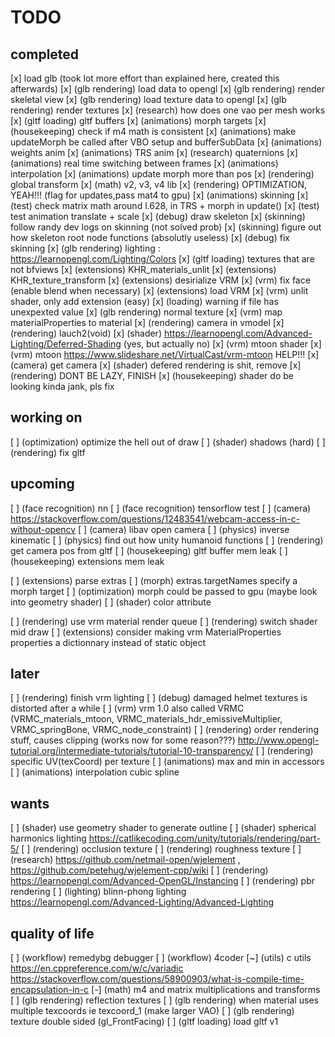 # TODO



## completed
[x] load glb (took lot more effort than explained here, created this afterwards)
[x] (glb rendering) load data to opengl
[x] (glb rendering) render skeletal view
[x] (glb rendering) load texture data to opengl
[x] (glb rendering) render textures
[x] (research) how does one vao per mesh works
[x] (gltf loading) gltf buffers
[x] (animations) morph targets
[x] (housekeeping) check if m4 math is consistent
[x] (animations) make updateMorph be called after VBO setup and bufferSubData
[x] (animations) weights anim
[x] (animations) TRS anim
[x] (research) quaternions
[x] (animations) real time switching between frames
[x] (animations) interpolation
[x] (animations) update morph more than pos
[x] (rendering) global transform
[x] (math) v2, v3, v4 lib
[x] (rendering) OPTIMIZATION, YEAH!!! (flag for updates,pass mat4 to gpu)
[x] (animations) skinning
[x] (test) check matrix math around l.628, in TRS + morph in update()
[x] (test) test animation translate + scale
[x] (debug) draw skeleton
[x] (skinning) follow randy dev logs on skinning (not solved prob)
[x] (skinning) figure out how skeleton root node functions (absolutly useless)
[x] (debug) fix skinning
[x] (glb rendering) lighting : https://learnopengl.com/Lighting/Colors
[x] (gltf loading) textures that are not bfviews
[x] (extensions) KHR_materials_unlit
[x] (extensions) KHR_texture_transform
[x] (extensions) desirialize VRM
[x] (vrm) fix face (enable blend when necessary)
[x] (extensions) load VRM
[x] (vrm) unlit shader, only add extension (easy)
[x] (loading) warning if file has unexpexted value
[x] (glb rendering) normal texture
[x] (vrm) map materialProperties to material
[x] (rendering) camera in vmodel
[x] (rendering) lauch2(void)
[x] (shader) https://learnopengl.com/Advanced-Lighting/Deferred-Shading (yes, but actually no)
[x] (vrm) mtoon shader
[x] (vrm) mtoon https://www.slideshare.net/VirtualCast/vrm-mtoon HELP!!!
[x] (camera) get camera
[x] (shader) defered rendering is shit, remove
[x] (rendering) DONT BE LAZY, FINISH
[x] (housekeeping) shader do be looking kinda jank, pls fix

## working on
[ ] (optimization) optimize the hell out of draw
[ ] (shader) shadows (hard)
[ ] (rendering) fix gltf


## upcoming
[ ] (face recognition) nn
[ ] (face recognition) tensorflow test
[ ] (camera) https://stackoverflow.com/questions/12483541/webcam-access-in-c-without-opencv
[ ] (camera) libav open camera
[ ] (physics) inverse kinematic
[ ] (physics) find out how unity humanoid functions
[ ] (rendering) get camera pos from gltf
[ ] (housekeeping) gltf buffer mem leak
[ ] (housekeeping) extensions mem leak

[ ] (extensions) parse extras
[ ] (morph) extras.targetNames specify a morph target
[ ] (optimization) morph could be passed to gpu (maybe look into geometry shader)
[ ] (shader) color attribute

[ ] (rendering) use vrm material render queue
[ ] (rendering) switch shader mid draw
[ ] (extensions) consider making vrm MaterialProperties properties a dictionnary instead of static object

## later
[ ] (rendering) finish vrm lighting
[ ] (debug) damaged helmet textures is distorted after a while
[ ] (vrm) vrm 1.0 also called VRMC (VRMC_materials_mtoon, VRMC_materials_hdr_emissiveMultiplier, VRMC_springBone, VRMC_node_constraint)
[ ] (rendering) order rendering stuff, causes clipping (works now for some reason???) http://www.opengl-tutorial.org/intermediate-tutorials/tutorial-10-transparency/
[ ] (rendering) specific UV(texCoord) per texture
[ ] (animations) max and min in accessors
[ ] (animations) interpolation cubic spline

## wants
[ ] (shader) use geometry shader to generate outline
[ ] (shader) spherical harmonics lighting https://catlikecoding.com/unity/tutorials/rendering/part-5/
[ ] (rendering) occlusion texture
[ ] (rendering) roughness texture
[ ] (research) https://github.com/netmail-open/wjelement , https://github.com/petehug/wjelement-cpp/wiki
[ ] (rendering) https://learnopengl.com/Advanced-OpenGL/Instancing
[ ] (rendering) pbr rendering
[ ] (lighting) blinn-phong lighting https://learnopengl.com/Advanced-Lighting/Advanced-Lighting

## quality of life
[ ] (workflow) remedybg debugger
[ ] (workflow) 4coder
[~] (utils) c utils https://en.cppreference.com/w/c/variadic https://stackoverflow.com/questions/58900903/what-is-compile-time-encapsulation-in-c
[-] (math) m4 and matrix multiplications and transforms
[ ] (glb rendering) reflection textures
[ ] (glb rendering) when material uses multiple texcoords ie texcoord_1 (make larger VAO)
[ ] (glb rendering) texture double sided (gl_FrontFacing)
[ ] (gltf loading) load gltf v1
